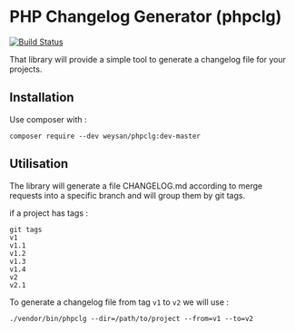 # PHP Changelog Generator (phpclg)

[![Build Status](https://travis-ci.org/Weysan/phpclg.svg?branch=master)](https://travis-ci.org/Weysan/phpclg)

That library will provide a simple tool to generate a changelog file for your projects.

## Installation

Use composer with :
~~~
composer require --dev weysan/phpclg:dev-master
~~~

## Utilisation
The library will generate a file CHANGELOG.md according to merge requests into a specific branch and will group them
by git tags.

if a project has tags :
~~~
git tags
v1
v1.1
v1.2
v1.3
v1.4
v2
v2.1
~~~
To generate a changelog file from tag `v1` to `v2` we will use :
~~~
./vendor/bin/phpclg --dir=/path/to/project --from=v1 --to=v2
~~~